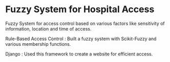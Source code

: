 # Fuzzy System for Hospital Access

Fuzzy System for access control based on various factors like sensitivity of information, location and time of access.

Rule-Based Access Control : Built a fuzzy system with Scikit-Fuzzy and various membership functions.

Django : Used this framework to create a website for efficient access.
